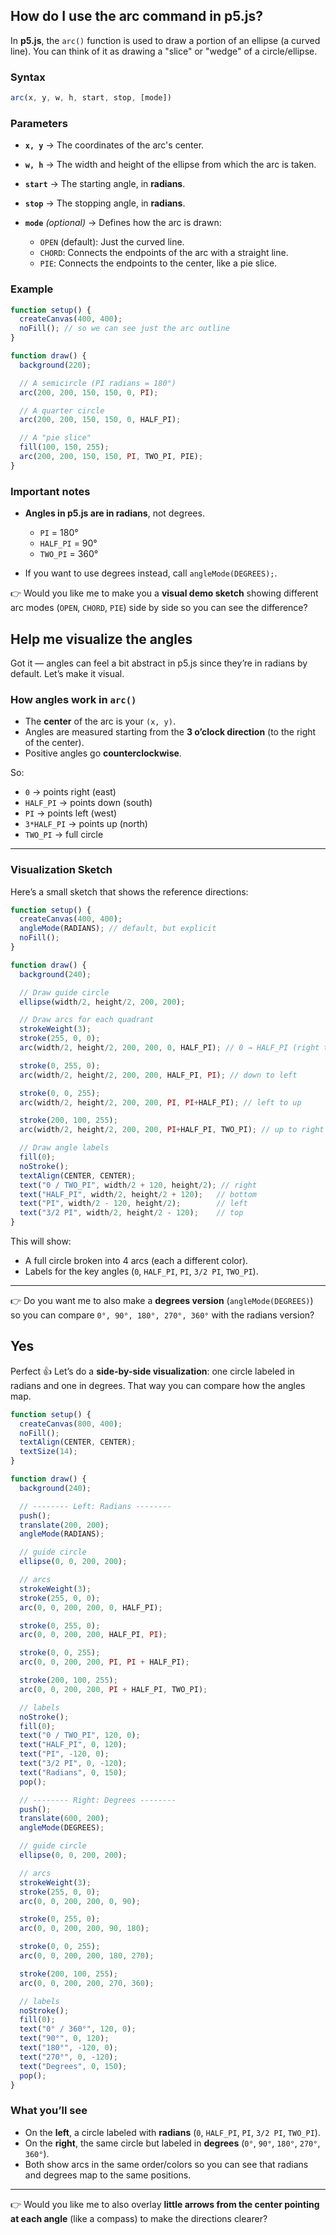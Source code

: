 ## How do I use the arc command in p5.js?

In **p5.js**, the `arc()` function is used to draw a portion of an ellipse (a curved line). You can think of it as drawing a "slice" or "wedge" of a circle/ellipse.

### Syntax

```javascript
arc(x, y, w, h, start, stop, [mode])
```

### Parameters

* **`x, y`** → The coordinates of the arc's center.
* **`w, h`** → The width and height of the ellipse from which the arc is taken.
* **`start`** → The starting angle, in **radians**.
* **`stop`** → The stopping angle, in **radians**.
* **`mode`** *(optional)* → Defines how the arc is drawn:

  * `OPEN` (default): Just the curved line.
  * `CHORD`: Connects the endpoints of the arc with a straight line.
  * `PIE`: Connects the endpoints to the center, like a pie slice.

### Example

```javascript
function setup() {
  createCanvas(400, 400);
  noFill(); // so we can see just the arc outline
}

function draw() {
  background(220);

  // A semicircle (PI radians = 180°)
  arc(200, 200, 150, 150, 0, PI);

  // A quarter circle
  arc(200, 200, 150, 150, 0, HALF_PI);

  // A "pie slice"
  fill(100, 150, 255);
  arc(200, 200, 150, 150, PI, TWO_PI, PIE);
}
```

### Important notes

* **Angles in p5.js are in radians**, not degrees.

  * `PI` = 180°
  * `HALF_PI` = 90°
  * `TWO_PI` = 360°
* If you want to use degrees instead, call `angleMode(DEGREES);`.

👉 Would you like me to make you a **visual demo sketch** showing different arc modes (`OPEN`, `CHORD`, `PIE`) side by side so you can see the difference?

## Help me visualize the angles

Got it — angles can feel a bit abstract in p5.js since they’re in radians by default. Let’s make it visual.

### How angles work in `arc()`

* The **center** of the arc is your `(x, y)`.
* Angles are measured starting from the **3 o’clock direction** (to the right of the center).
* Positive angles go **counterclockwise**.

So:

* `0` → points right (east)
* `HALF_PI` → points down (south)
* `PI` → points left (west)
* `3*HALF_PI` → points up (north)
* `TWO_PI` → full circle

---

### Visualization Sketch

Here’s a small sketch that shows the reference directions:

```javascript
function setup() {
  createCanvas(400, 400);
  angleMode(RADIANS); // default, but explicit
  noFill();
}

function draw() {
  background(240);

  // Draw guide circle
  ellipse(width/2, height/2, 200, 200);

  // Draw arcs for each quadrant
  strokeWeight(3);
  stroke(255, 0, 0);
  arc(width/2, height/2, 200, 200, 0, HALF_PI); // 0 → HALF_PI (right to down)

  stroke(0, 255, 0);
  arc(width/2, height/2, 200, 200, HALF_PI, PI); // down to left

  stroke(0, 0, 255);
  arc(width/2, height/2, 200, 200, PI, PI+HALF_PI); // left to up

  stroke(200, 100, 255);
  arc(width/2, height/2, 200, 200, PI+HALF_PI, TWO_PI); // up to right

  // Draw angle labels
  fill(0);
  noStroke();
  textAlign(CENTER, CENTER);
  text("0 / TWO_PI", width/2 + 120, height/2); // right
  text("HALF_PI", width/2, height/2 + 120);   // bottom
  text("PI", width/2 - 120, height/2);        // left
  text("3/2 PI", width/2, height/2 - 120);    // top
}
```

This will show:

* A full circle broken into 4 arcs (each a different color).
* Labels for the key angles (`0`, `HALF_PI`, `PI`, `3/2 PI`, `TWO_PI`).

---

👉 Do you want me to also make a **degrees version** (`angleMode(DEGREES)`) so you can compare `0°, 90°, 180°, 270°, 360°` with the radians version?


## Yes

Perfect 👍 Let’s do a **side-by-side visualization**: one circle labeled in radians and one in degrees. That way you can compare how the angles map.

```javascript
function setup() {
  createCanvas(800, 400);
  noFill();
  textAlign(CENTER, CENTER);
  textSize(14);
}

function draw() {
  background(240);

  // -------- Left: Radians --------
  push();
  translate(200, 200);
  angleMode(RADIANS);

  // guide circle
  ellipse(0, 0, 200, 200);

  // arcs
  strokeWeight(3);
  stroke(255, 0, 0);
  arc(0, 0, 200, 200, 0, HALF_PI);

  stroke(0, 255, 0);
  arc(0, 0, 200, 200, HALF_PI, PI);

  stroke(0, 0, 255);
  arc(0, 0, 200, 200, PI, PI + HALF_PI);

  stroke(200, 100, 255);
  arc(0, 0, 200, 200, PI + HALF_PI, TWO_PI);

  // labels
  noStroke();
  fill(0);
  text("0 / TWO_PI", 120, 0);
  text("HALF_PI", 0, 120);
  text("PI", -120, 0);
  text("3/2 PI", 0, -120);
  text("Radians", 0, 150);
  pop();

  // -------- Right: Degrees --------
  push();
  translate(600, 200);
  angleMode(DEGREES);

  // guide circle
  ellipse(0, 0, 200, 200);

  // arcs
  strokeWeight(3);
  stroke(255, 0, 0);
  arc(0, 0, 200, 200, 0, 90);

  stroke(0, 255, 0);
  arc(0, 0, 200, 200, 90, 180);

  stroke(0, 0, 255);
  arc(0, 0, 200, 200, 180, 270);

  stroke(200, 100, 255);
  arc(0, 0, 200, 200, 270, 360);

  // labels
  noStroke();
  fill(0);
  text("0° / 360°", 120, 0);
  text("90°", 0, 120);
  text("180°", -120, 0);
  text("270°", 0, -120);
  text("Degrees", 0, 150);
  pop();
}
```

### What you’ll see

* On the **left**, a circle labeled with **radians** (`0`, `HALF_PI`, `PI`, `3/2 PI`, `TWO_PI`).
* On the **right**, the same circle but labeled in **degrees** (`0°`, `90°`, `180°`, `270°`, `360°`).
* Both show arcs in the same order/colors so you can see that radians and degrees map to the same positions.

---

👉 Would you like me to also overlay **little arrows from the center pointing at each angle** (like a compass) to make the directions clearer?
